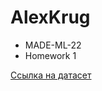 # AlexKrug
- MADE-ML-22
- Homework 1

[Ссылка на датасет](https://www.kaggle.com/datasets/cherngs/heart-disease-cleveland-uci)
